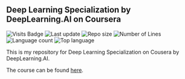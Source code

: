 ## Deep Learning Specialization by DeepLearning.AI on Coursera

![Visits Badge](https://badges.pufler.dev/visits/Giatroo/deep-learning-specialization)
![Last update](https://img.shields.io/github/last-commit/Giatroo/deep-learning-specialization)
![Repo size](https://img.shields.io/github/repo-size/Giatroo/deep-learning-specialization)
![Number of Lines](https://img.shields.io/tokei/lines/github/Giatroo/deep-learning-specialization)
![Language count](https://img.shields.io/github/languages/count/Giatroo/deep-learning-specialization)
![Top language](https://img.shields.io/github/languages/top/Giatroo/deep-learning-specialization)

This is my repository for Deep Learning Specialization on Cousera by
DeepLearning.AI.

The course can be found [here](https://www.coursera.org/specializations/deep-learning).
